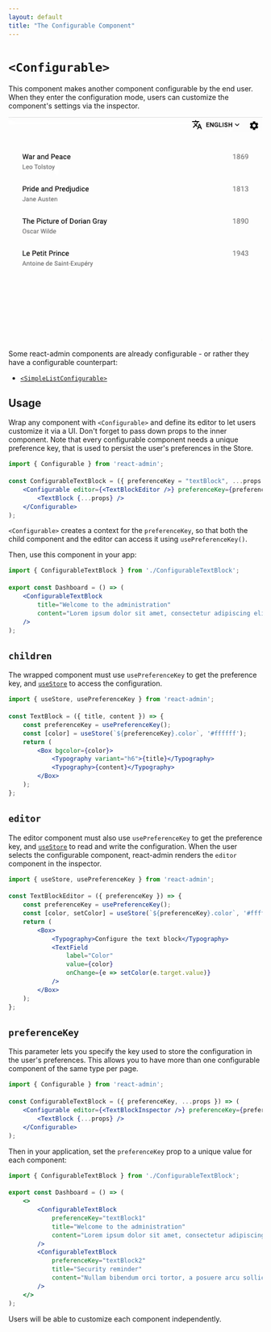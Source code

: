 ```yaml
---
layout: default
title: "The Configurable Component"
---
```


# `<Configurable>`

This component makes another component configurable by the end user. When they enter the configuration mode, users can customize the component's settings via the inspector.

![SimpleListConfigurable](./img/SimpleListConfigurable.gif)

Some react-admin components are already configurable - or rather they have a configurable counterpart:

- [`<SimpleListConfigurable>`](./SimpleList.md#configurable)

## Usage

Wrap any component with `<Configurable>` and define its editor to let users customize it via a UI. Don't forget to pass down props to the inner component. Note that every configurable component needs a unique preference key, that is used to persist the user's preferences in the Store.

```jsx
import { Configurable } from 'react-admin';

const ConfigurableTextBlock = ({ preferenceKey = "textBlock", ...props }) => (
    <Configurable editor={<TextBlockEditor />} preferenceKey={preferenceKey}>
        <TextBlock {...props} />
    </Configurable>
);
```

`<Configurable>` creates a context for the `preferenceKey`, so that both the child component and the editor can access it using `usePreferenceKey()`.
 
Then, use this component in your app:

```jsx
import { ConfigurableTextBlock } from './ConfigurableTextBlock';

export const Dashboard = () => (
    <ConfigurableTextBlock
        title="Welcome to the administration"
        content="Lorem ipsum dolor sit amet, consectetur adipiscing elit."
    />
);
```

## `children`

The wrapped component must use `usePreferenceKey` to get the preference key, and [`useStore`](./useStore.md) to access the configuration.

```jsx
import { useStore, usePreferenceKey } from 'react-admin';

const TextBlock = ({ title, content }) => {
    const preferenceKey = usePreferenceKey();
    const [color] = useStore(`${preferenceKey}.color`, '#ffffff');
    return (
        <Box bgcolor={color}>
            <Typography variant="h6">{title}</Typography>
            <Typography>{content}</Typography>
        </Box>
    );
};
```

## `editor`

The editor component must also use `usePreferenceKey` to get the preference key, and [`useStore`](./useStore.md) to read and write the configuration. When the user selects the configurable component, react-admin renders the `editor` component in the inspector.

```jsx
import { useStore, usePreferenceKey } from 'react-admin';

const TextBlockEditor = ({ preferenceKey }) => {
    const preferenceKey = usePreferenceKey();
    const [color, setColor] = useStore(`${preferenceKey}.color`, '#ffffff');
    return (
        <Box>
            <Typography>Configure the text block</Typography>
            <TextField
                label="Color"
                value={color}
                onChange={e => setColor(e.target.value)}
            />
        </Box>
    );
};
```

## `preferenceKey`

This parameter lets you specify the key used to store the configuration in the user's preferences. This allows you to have more than one configurable component of the same type per page. 

```jsx
import { Configurable } from 'react-admin';

const ConfigurableTextBlock = ({ preferenceKey, ...props }) => (
    <Configurable editor={<TextBlockInspector />} preferenceKey={preferenceKey}>
        <TextBlock {...props} />
    </Configurable>
);
```

Then in your application, set the `preferenceKey` prop to a unique value for each component:

```jsx
import { ConfigurableTextBlock } from './ConfigurableTextBlock';

export const Dashboard = () => (
    <>
        <ConfigurableTextBlock
            preferenceKey="textBlock1"
            title="Welcome to the administration"
            content="Lorem ipsum dolor sit amet, consectetur adipiscing elit."
        />
        <ConfigurableTextBlock
            preferenceKey="textBlock2"
            title="Security reminder"
            content="Nullam bibendum orci tortor, a posuere arcu sollicitudin ac"
        />
    </>
);
```

Users will be able to customize each component independently.

